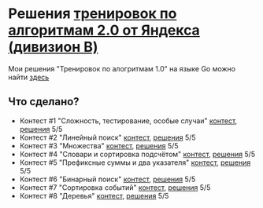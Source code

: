 # Решения [тренировок по алгоритмам 2.0 от Яндекса (дивизион B)](https://yandex.ru/yaintern/algorithm-training)

Мои решения "Тренировок по алогритмам 1.0" на языке Go можно найти [здесь](https://github.com/artacone/yandex_algo_train)

## Что сделано?

- Контест #1 "Сложность, тестирование, особые случаи" [контест](https://contest.yandex.ru/contest/28730/problems/), [решения](1/)
5/5
- Контест #2 "Линейный поиск" [контест](https://contest.yandex.ru/contest/28738/problems/), [решения](2/)
5/5
- Контест #3 "Множества" [контест](https://contest.yandex.ru/contest/28964/problems/), [решения](3/)
5/5
- Контест #4 "Словари и сортировка подсчётом" [контест](https://contest.yandex.ru/contest/28970/problems/), [решения](4/)
5/5
- Контест #5 "Префиксные суммы и два указателя" [контест](https://contest.yandex.ru/contest/29075/problems/), [решения](5/)
5/5
- Контест #6 "Бинарный поиск" [контест](https://contest.yandex.ru/contest/29188/problems/), [решения](6/)
5/5
- Контест #7 "Сортировка событий" [контест](https://contest.yandex.ru/contest/29396/problems/), [решения](7/)
5/5
- Контест #8 "Деревья" [контест](https://contest.yandex.ru/contest/29403/problems/), [решения](8/)
5/5
